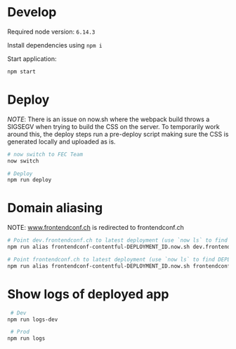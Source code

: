 # Develop
Required node version: `6.14.3`

Install dependencies using `npm i`

Start application:
```bash
npm start
```

# Deploy

*NOTE*: There is an issue on now.sh where the webpack build throws a SIGSEGV when trying to build the CSS on the server. To temporarily work around this, the deploy steps run a pre-deploy script making sure the CSS is generated locally and uploaded as is.

```bash
# now switch to FEC Team
now switch
```

```bash
# Deploy
npm run deploy
```

# Domain aliasing

NOTE: www.frontendconf.ch is redirected to frontendconf.ch

```bash
# Point dev.frontendconf.ch to latest deployment (use `now ls` to find DEPLOYMENT_ID)
npm run alias frontendconf-contentful-DEPLOYMENT_ID.now.sh dev.frontendconf.ch

# Point frontendconf.ch to latest deployment (use `now ls` to find DEPLOYMENT_ID)
npm run alias frontendconf-contentful-DEPLOYMENT_ID.now.sh frontendconf.ch
```

# Show logs of deployed app

```bash
 # Dev
npm run logs-dev

 # Prod
npm run logs
```
